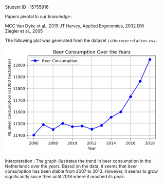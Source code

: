 Student ID :  15755916

Papers pivotal to our knowledge : 

MCC Van Dyke et al., 2019
JT Harvey, Applied Ergonomics, 2002
DW Ziegler et al., 2005


The following plot was generated from the dataset `istherecorrelation.csv`:

![Beer Consumption](Beer%20consumption.png)

Interpretation : 
The graph illustrates the trend in beer consumption in the Netherlands over the years. Based on the data, it seems that beer consumption has been stable from 2007 to 2013. However, it seems to grow significantly since then until 2018 where it reached its peak.  
